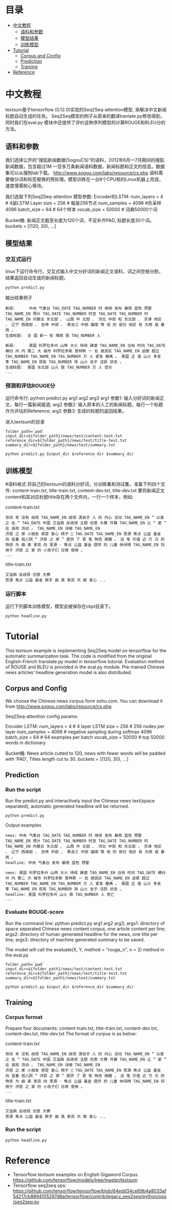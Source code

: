 目录
==================
* [中文教程](#中文教程)
    * [语料和参数](#语料和参数)
    * [模型结果](#模型结果)
    * [训练模型](#训练模型)
* [Tutorial](#tutorial)
    * [Corpus and Config](#corpus-and-config)
    * [Prediction](#prediction)
    * [Training](#training)
* [Reference](#reference)

中文教程
=================
textsum基于tensorflow (0.12.0)实现的Seq2Seq-attention模型, 来解决中文新闻标题自动生成的任务。
Seq2Seq模型的例子从原来的翻译tranlate.py修改得到，同时我们在eval.py 模块中还提供了评价这种序列模型的计算ROUGE和BLEU分的方法。

语料和参数
---------------
我们选择公开的“搜狐新闻数据(SogouCS)”的语料，2012年6月—7月期间的搜狐新闻数据，包含超过1M 一百多万条新闻语料数据，新闻标题和正文的信息。数据集可以从搜狗lab下载。
http://www.sogou.com/labs/resource/cs.php
语料需要做分词和标签替换的预处理。模型训练在一台8个CPU核的Linux机器上完成，速度慢需耐心等待。

我们选取下列Seq2Seq-attention 模型参数: 
Encoder的LSTM:
num_layers = 4  # 4层LSTM Layer
size = 256      # 每层256节点
num_samples = 4096  #负采样4096
batch_size = 64     # 64个样本
vocab_size = 50000  # 词典50000个词

Bucket桶:
新闻正文截至长度为120个词，不足补齐PAD, 标题长度30个词。
buckets = [(120, 30), ...]

模型结果
---------------
### 交互式运行
linux下运行命令行，交互式输入中文分好词的新闻正文语料，词之间空格分割，结果返回自动生成的新闻标题。
```shell
python predict.py
```
输出结果例子
```shell
新闻:      中央 气象台 TAG_DATE TAG_NUMBER 时 继续 发布 暴雨 蓝色 预警 TAG_NAME_EN 预计 TAG_DATE TAG_NUMBER 时至 TAG_DATE TAG_NUMBER 时 TAG_NAME_EN 内蒙古 东北部 、 山西 中 北部 、 河北 中部 和 东北部 、 京津 地区 、 辽宁 西南部 、 吉林 中部 、 黑龙江 中部 偏南 等 地 的 部分 地区 有 大雨 或 暴雨 。
生成标题:  全 国 新一 轮 降雨 致 TAG_NUMBER 人

新闻:      美国 科罗拉多州 山林 大火 持续 肆虐 TAG_NAME_EN 当地 时间 TAG_DATE 横扫 州 内 第二 大 城市 科罗拉多斯 普林斯 一 处 居民区 TAG_NAME_EN 迫使 超过 TAG_NUMBER TAG_NAME_EN TAG_NUMBER 万 人 紧急 撤离 。 美国 正 值 山火 多发 季 TAG_NAME_EN 现有 TAG_NUMBER 场 山火 处于 活跃 状态 。
生成标题:  美国 东北部 山火 致 TAG_NUMBER 万 人 受灾
...
```

### 预测和评估ROUGE分
运行命令行: python predict.py arg1 arg2 arg3
arg1 参数1: 输入分好词的新闻正文，每行一篇新闻报道;
arg2 参数2: 输入原本的人工的新闻标题，每行一个标题作为评估的Reference;
arg2 参数3: 生成的标题的返回结果。

进入textsum的目录
```shell
folder_path=`pwd`
input_dir=${folder_path}/news/test/content-test.txt
reference_dir=${folder_path}/news/test/title-test.txt
summary_dir=${folder_path}/news/test/summary.txt

python predict.py $input_dir $reference_dir $summary_dir

```

训练模型
---------------
#语料格式
将自己的textsum的语料分好词，分训练集和测试集，准备下列四个文件: content-train.txt, title-train.txt, content-dev.txt, title-dev.txt
要将新闻正文content和其对应标题title存在两个文件内，一行一个样本，例如:

content-train.txt
```shell
世间 本 没有 歧视 TAG_NAME_EN 歧视 源自于 人 的 内心 活动 TAG_NAME_EN “ 以爱 之 名 ” TAG_DATE 中国 艾滋病 反歧视 主题 创意 大赛 开幕 TAG_NAME_EN 让 “ 爱 ” 在 高校 流动 。 TAG_NAME_EN 详细 TAG_NAME_EN 
济慈 之 家 小朋友 感受 爱心 椅子  TAG_DATE TAG_NAME_EN 思源 焦点 公益 基金 向 盲童 孤儿院 “ 济慈 之 家 ” 提供 了 首 笔 物资 捐赠 。 这 笔 价值 近 万 元 的 物资 为 曲 美 家具 向 思源 · 焦点 公益 基金 提供 的 儿童 休闲椅 TAG_NAME_EN 将 用于 济慈 之 家 的 小孩子们 日常 使用 。 
...
```

title-train.txt
```shell
艾滋病 反歧视 创意 大赛 
思源 焦点 公益 基金 联手 曲 美 家具 共 献 爱心 ...
```

### 运行脚本
运行下列脚本训练模型，模型会被保存在ckpt目录下。
```shell
python headline.py
```

Tutorial
=================
This textsum example is implementing Seq2Seq model on tensorflow for the automatic summarization task.
The code is modified from the original English-French translate.py model in tensorflow tutorial. Evaluation method of ROUGE and
BLEU is provided in the eval.py module. Pre-trained Chinese news articles' headline generation model is also distributed.

Corpus and Config
-------------------
We choose the Chinese news corpus form sohu.com. You can download it from http://www.sogou.com/labs/resource/cs.php

Seq2Seq-attention config params:

Encoder LSTM:
num_layers = 4  # 4 layer LSTM
size = 256      # 256 nodes per layer
num_samples = 4096  # negative sampling during softmax 4096
batch_size = 64     # 64 examples per batch
vocab_size = 50000  # top 50000 words in dictionary

Bucket桶:
News article cutted to 120, news with fewer words will be padded with 'PAD', Titles length cut to 30.
buckets = [(120, 30), ...]


Prediction
---------------
### Run the script
Run the predict.py and interactively input the Chinese news text(space separated), automatic generated headline will be returned.
```shell
python predict.py
```

Output examples
```shell
news: 中央 气象台 TAG_DATE TAG_NUMBER 时 继续 发布 暴雨 蓝色 预警 TAG_NAME_EN 预计 TAG_DATE TAG_NUMBER 时至 TAG_DATE TAG_NUMBER 时 TAG_NAME_EN 内蒙古 东北部 、 山西 中 北部 、 河北 中部 和 东北部 、 京津 地区 、 辽宁 西南部 、 吉林 中部 、 黑龙江 中部 偏南 等 地 的 部分 地区 有 大雨 或 暴雨 。
headline: 中央 气象台 发布 暴雨 蓝色 预警

news: 美国 科罗拉多州 山林 大火 持续 肆虐 TAG_NAME_EN 当地 时间 TAG_DATE 横扫 州 内 第二 大 城市 科罗拉多斯 普林斯 一 处 居民区 TAG_NAME_EN 迫使 超过 TAG_NUMBER TAG_NAME_EN TAG_NUMBER 万 人 紧急 撤离 。 美国 正 值 山火 多发 季 TAG_NAME_EN 现有 TAG_NUMBER 场 山火 处于 活跃 状态 。
headline: 美国 科罗拉多州 山火 致 TAG_NUMBER 人 死亡
...
```

### Evaluate ROUGE-score
Run the command line: python predict.py arg1 arg2 arg3;
args1: directory of space separated Chinese news content corpus, one article content per line;
args2: directory of human generated headline for the news, one title per line;
args3: directory of machine generated summary to be saved.

The model will call the evaluate(X, Y, method = "rouge_n", n = 2) method in the eval.py

```shell
folder_path=`pwd`
input_dir=${folder_path}/news/test/content-test.txt
reference_dir=${folder_path}/news/test/title-test.txt
summary_dir=${folder_path}/news/test/summary.txt

python predict.py $input_dir $reference_dir $summary_dir

```

Training
---------------
### Corpus format
Prepare four documents: content-train.txt, title-train.txt, content-dev.txt, content-dev.txt, title-dev.txt
The format of corpus is as below:

content-train.txt
```shell
世间 本 没有 歧视 TAG_NAME_EN 歧视 源自于 人 的 内心 活动 TAG_NAME_EN “ 以爱 之 名 ” TAG_DATE 中国 艾滋病 反歧视 主题 创意 大赛 开幕 TAG_NAME_EN 让 “ 爱 ” 在 高校 流动 。 TAG_NAME_EN 详细 TAG_NAME_EN 
济慈 之 家 小朋友 感受 爱心 椅子  TAG_DATE TAG_NAME_EN 思源 焦点 公益 基金 向 盲童 孤儿院 “ 济慈 之 家 ” 提供 了 首 笔 物资 捐赠 。 这 笔 价值 近 万 元 的 物资 为 曲 美 家具 向 思源 · 焦点 公益 基金 提供 的 儿童 休闲椅 TAG_NAME_EN 将 用于 济慈 之 家 的 小孩子们 日常 使用 。 
...
```

title-train.txt
```shell
艾滋病 反歧视 创意 大赛 
思源 焦点 公益 基金 联手 曲 美 家具 共 献 爱心 ...
```

### Run the script
```shell
python headline.py
```

Reference
=============
* Tensorflow textsum examples on English Gigaword Corpus
https://github.com/tensorflow/models/tree/master/textsum
* Tensorflow seq2seq ops: 
https://github.com/tensorflow/tensorflow/blob/64edd34ce69b4a8033af5d217cb8894105297d8a/tensorflow/contrib/legacy_seq2seq/python/ops/seq2seq.py
